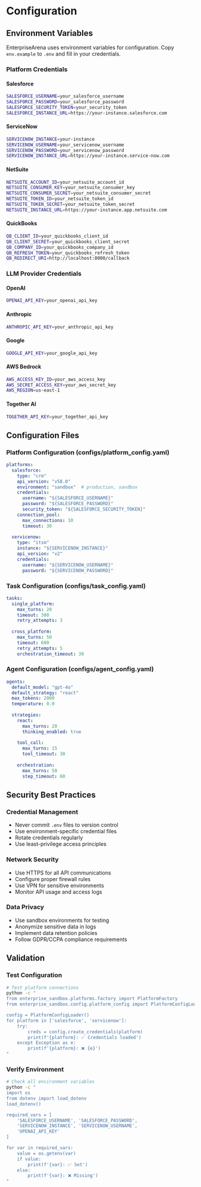 # Configuration

## Environment Variables

EnterpriseArena uses environment variables for configuration. Copy `env.example` to `.env` and fill in your credentials.

### Platform Credentials

#### Salesforce
```bash
SALESFORCE_USERNAME=your_salesforce_username
SALESFORCE_PASSWORD=your_salesforce_password
SALESFORCE_SECURITY_TOKEN=your_security_token
SALESFORCE_INSTANCE_URL=https://your-instance.salesforce.com
```

#### ServiceNow
```bash
SERVICENOW_INSTANCE=your-instance
SERVICENOW_USERNAME=your_servicenow_username
SERVICENOW_PASSWORD=your_servicenow_password
SERVICENOW_INSTANCE_URL=https://your-instance.service-now.com
```

#### NetSuite
```bash
NETSUITE_ACCOUNT_ID=your_netsuite_account_id
NETSUITE_CONSUMER_KEY=your_netsuite_consumer_key
NETSUITE_CONSUMER_SECRET=your_netsuite_consumer_secret
NETSUITE_TOKEN_ID=your_netsuite_token_id
NETSUITE_TOKEN_SECRET=your_netsuite_token_secret
NETSUITE_INSTANCE_URL=https://your-instance.app.netsuite.com
```

#### QuickBooks
```bash
QB_CLIENT_ID=your_quickbooks_client_id
QB_CLIENT_SECRET=your_quickbooks_client_secret
QB_COMPANY_ID=your_quickbooks_company_id
QB_REFRESH_TOKEN=your_quickbooks_refresh_token
QB_REDIRECT_URI=http://localhost:8000/callback
```

### LLM Provider Credentials

#### OpenAI
```bash
OPENAI_API_KEY=your_openai_api_key
```

#### Anthropic
```bash
ANTHROPIC_API_KEY=your_anthropic_api_key
```

#### Google
```bash
GOOGLE_API_KEY=your_google_api_key
```

#### AWS Bedrock
```bash
AWS_ACCESS_KEY_ID=your_aws_access_key
AWS_SECRET_ACCESS_KEY=your_aws_secret_key
AWS_REGION=us-east-1
```

#### Together AI
```bash
TOGETHER_API_KEY=your_together_api_key
```

## Configuration Files

### Platform Configuration (configs/platform_config.yaml)

```yaml
platforms:
  salesforce:
    type: "crm"
    api_version: "v58.0"
    environment: "sandbox"  # production, sandbox
    credentials:
      username: "${SALESFORCE_USERNAME}"
      password: "${SALESFORCE_PASSWORD}"
      security_token: "${SALESFORCE_SECURITY_TOKEN}"
    connection_pool:
      max_connections: 10
      timeout: 30
  
  servicenow:
    type: "itsm"
    instance: "${SERVICENOW_INSTANCE}"
    api_version: "v2"
    credentials:
      username: "${SERVICENOW_USERNAME}"
      password: "${SERVICENOW_PASSWORD}"
```

### Task Configuration (configs/task_config.yaml)

```yaml
tasks:
  single_platform:
    max_turns: 20
    timeout: 300
    retry_attempts: 3
  
  cross_platform:
    max_turns: 50
    timeout: 600
    retry_attempts: 5
    orchestration_timeout: 30
```

### Agent Configuration (configs/agent_config.yaml)

```yaml
agents:
  default_model: "gpt-4o"
  default_strategy: "react"
  max_tokens: 2000
  temperature: 0.0
  
  strategies:
    react:
      max_turns: 20
      thinking_enabled: true
    
    tool_call:
      max_turns: 15
      tool_timeout: 30
    
    orchestration:
      max_turns: 50
      step_timeout: 60
```

## Security Best Practices

### Credential Management
- Never commit `.env` files to version control
- Use environment-specific credential files
- Rotate credentials regularly
- Use least-privilege access principles

### Network Security
- Use HTTPS for all API communications
- Configure proper firewall rules
- Use VPN for sensitive environments
- Monitor API usage and access logs

### Data Privacy
- Use sandbox environments for testing
- Anonymize sensitive data in logs
- Implement data retention policies
- Follow GDPR/CCPA compliance requirements

## Validation

### Test Configuration
```bash
# Test platform connections
python -c "
from enterprise_sandbox.platforms.factory import PlatformFactory
from enterprise_sandbox.config.platform_config import PlatformConfigLoader

config = PlatformConfigLoader()
for platform in ['salesforce', 'servicenow']:
    try:
        creds = config.create_credentials(platform)
        print(f'{platform}: ✅ Credentials loaded')
    except Exception as e:
        print(f'{platform}: ❌ {e}')
"
```

### Verify Environment
```bash
# Check all environment variables
python -c "
import os
from dotenv import load_dotenv
load_dotenv()

required_vars = [
    'SALESFORCE_USERNAME', 'SALESFORCE_PASSWORD',
    'SERVICENOW_INSTANCE', 'SERVICENOW_USERNAME',
    'OPENAI_API_KEY'
]

for var in required_vars:
    value = os.getenv(var)
    if value:
        print(f'{var}: ✅ Set')
    else:
        print(f'{var}: ❌ Missing')
"
```